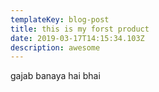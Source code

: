```yaml
---
templateKey: blog-post
title: this is my forst product
date: 2019-03-17T14:15:34.103Z
description: awesome
---
```

gajab banaya hai bhai
